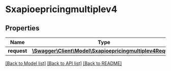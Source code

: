 # Sxapioepricingmultiplev4

## Properties
Name | Type | Description | Notes
------------ | ------------- | ------------- | -------------
**request** | [**\Swagger\Client\Model\Sxapioepricingmultiplev4Request**](Sxapioepricingmultiplev4Request.md) |  | [optional] 

[[Back to Model list]](../README.md#documentation-for-models) [[Back to API list]](../README.md#documentation-for-api-endpoints) [[Back to README]](../README.md)


